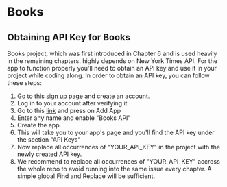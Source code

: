 # Books
## Obtaining API Key for Books
Books project, which was first introduced in Chapter 6 and is used heavily in the remaining chapters, highly depends on New York Times API. For the app to function properly you'll need to obtain an API key and use it in your project while coding along. In order to obtain an API key, you can follow these steps:

1. Go to this [sign up page](https://developer.nytimes.com/accounts/create) and create an account.
2. Log in to your account after verifying it
3. Go to this [link](https://developer.nytimes.com/my-apps) and press on Add App
4. Enter any name and enable "Books API"
5. Create the app.
6. This will take you to your app's page and you'll find the API key under the section "API Keys"
7. Now replace all occurrences of "YOUR_API_KEY" in the project with the newly created API key.
8. We recommend to replace all occurrences of "YOUR_API_KEY" accross the whole repo to avoid running into the same issue every chapter. A simple global Find and Replace will be sufficient.

